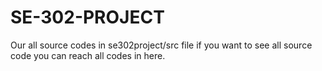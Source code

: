 # SE-302-PROJECT
 
Our all source codes in se302project/src file if you want to see all source code you can reach all codes in here.
